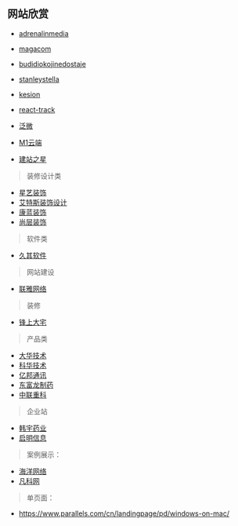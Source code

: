 ## 网站欣赏

- [adrenalinmedia](http://www.adrenalinmedia.com.au/home)
- [magacom](http://magacom.fr/)
- [budidiokojinedostaje](http://www.budidiokojinedostaje.hr)
- [stanleystella](https://www.stanleystella.com)
- [kesion](http://www.kesion.com/)
- [react-track](http://gilbox.github.io/react-track/examples/demo/demo.html)

- [泛微](http://www.weaver.com.cn/e8/index.html)
- [M1云端](http://www.m1world.com/)
- [建站之星](https://www.sitestar.cn/)


> 装修设计类

- [星艺装饰](http://www.xydec.com.cn/)
- [艾特斯装饰设计](http://www.jg-cy.com/)
- [康蓝装饰](https://www.conran.com.cn/)
- [尚层装饰](http://www.shangceng.com.cn/)


> 软件类

- [久其软件](http://www.jiuqi.com.cn/)


> 网站建设

- [联雅网络](http://www.lyjwz.com/)


> 装修

- [锋上大宅](http://www.xafsdz.cn/)


> 产品类

- [大华技术](https://www.dahuatech.com/)
- [科华技术](http://www.kehua.com.cn/)
- [亿邦通讯](http://www.ebang.com.cn/)
- [东富龙制药](http://www.tofflon.com/)
- [中联重科](http://www.zoomlion.com)


> 企业站

- [韩宇药业](http://www.hybio.com.cn/)
- [启明信息](http://www.qm.cn/)


> 案例展示：

- [海洋网络](http://www.hy755.cn/case2/)
- [凡科网](http://jz.fkw.com/case.html)

> 单页面：

- https://www.parallels.com/cn/landingpage/pd/windows-on-mac/
